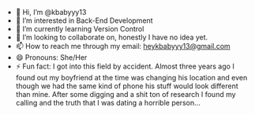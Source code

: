 - 👋 Hi, I’m @kbabyyy13
- 👀 I’m interested in Back-End Development
- 🌱 I’m currently learning Version Control
- 💞️ I’m looking to collaborate on, honestly I have no idea yet.
- 📫 How to reach me through my email: heykbabyyy13@gmail.com
- 😄 Pronouns: She/Her
- ⚡ Fun fact: I got into this field by accident. Almost three years ago I found out my boyfriend at the time was
  changing his location and even though we had the same kind of phone his stuff would look different than mine.
  After some digging and a shit ton of research I found my calling and the truth that I was dating a horrible person...

<!---
kbabyyy13/kbabyyy13 is a ✨ special ✨ repository because its `README.md` (this file) appears on your GitHub profile.
You can click the Preview link to take a look at your changes.
--->
